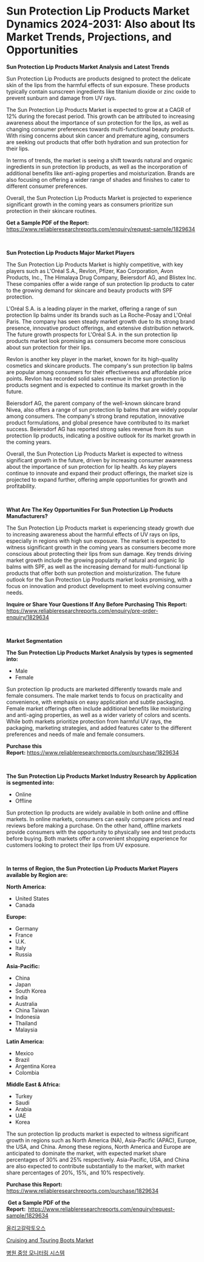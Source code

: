<p><h1>Sun Protection Lip Products Market Dynamics 2024-2031: Also about Its Market Trends, Projections, and Opportunities</h1></p><p><strong>Sun Protection Lip Products Market Analysis and Latest Trends</strong></p>
<p><p>Sun Protection Lip Products are products designed to protect the delicate skin of the lips from the harmful effects of sun exposure. These products typically contain sunscreen ingredients like titanium dioxide or zinc oxide to prevent sunburn and damage from UV rays.</p><p>The Sun Protection Lip Products Market is expected to grow at a CAGR of 12% during the forecast period. This growth can be attributed to increasing awareness about the importance of sun protection for the lips, as well as changing consumer preferences towards multi-functional beauty products. With rising concerns about skin cancer and premature aging, consumers are seeking out products that offer both hydration and sun protection for their lips.</p><p>In terms of trends, the market is seeing a shift towards natural and organic ingredients in sun protection lip products, as well as the incorporation of additional benefits like anti-aging properties and moisturization. Brands are also focusing on offering a wider range of shades and finishes to cater to different consumer preferences.</p><p>Overall, the Sun Protection Lip Products Market is projected to experience significant growth in the coming years as consumers prioritize sun protection in their skincare routines.</p></p>
<p><strong>Get a Sample PDF of the Report:&nbsp;</strong> <a href="https://www.reliableresearchreports.com/enquiry/request-sample/1829634">https://www.reliableresearchreports.com/enquiry/request-sample/1829634</a></p>
<p>&nbsp;</p>
<p><strong>Sun Protection Lip Products Major Market Players</strong></p>
<p><p>The Sun Protection Lip Products Market is highly competitive, with key players such as L'Oréal S.A., Revlon, Pfizer, Kao Corporation, Avon Products, Inc., The Himalaya Drug Company, Beiersdorf AG, and Blistex Inc. These companies offer a wide range of sun protection lip products to cater to the growing demand for skincare and beauty products with SPF protection.</p><p>L'Oréal S.A. is a leading player in the market, offering a range of sun protection lip balms under its brands such as La Roche-Posay and L'Oréal Paris. The company has seen steady market growth due to its strong brand presence, innovative product offerings, and extensive distribution network. The future growth prospects for L'Oréal S.A. in the sun protection lip products market look promising as consumers become more conscious about sun protection for their lips.</p><p>Revlon is another key player in the market, known for its high-quality cosmetics and skincare products. The company's sun protection lip balms are popular among consumers for their effectiveness and affordable price points. Revlon has recorded solid sales revenue in the sun protection lip products segment and is expected to continue its market growth in the future.</p><p>Beiersdorf AG, the parent company of the well-known skincare brand Nivea, also offers a range of sun protection lip balms that are widely popular among consumers. The company's strong brand reputation, innovative product formulations, and global presence have contributed to its market success. Beiersdorf AG has reported strong sales revenue from its sun protection lip products, indicating a positive outlook for its market growth in the coming years. </p><p>Overall, the Sun Protection Lip Products Market is expected to witness significant growth in the future, driven by increasing consumer awareness about the importance of sun protection for lip health. As key players continue to innovate and expand their product offerings, the market size is projected to expand further, offering ample opportunities for growth and profitability.</p></p>
<p>&nbsp;</p>
<p><strong>What Are The Key Opportunities For Sun Protection Lip Products Manufacturers?</strong></p>
<p><p>The Sun Protection Lip Products market is experiencing steady growth due to increasing awareness about the harmful effects of UV rays on lips, especially in regions with high sun exposure. The market is expected to witness significant growth in the coming years as consumers become more conscious about protecting their lips from sun damage. Key trends driving market growth include the growing popularity of natural and organic lip balms with SPF, as well as the increasing demand for multi-functional lip products that offer both sun protection and moisturization. The future outlook for the Sun Protection Lip Products market looks promising, with a focus on innovation and product development to meet evolving consumer needs.</p></p>
<p><strong>Inquire or Share Your Questions If Any Before Purchasing This Report:</strong> <a href="https://www.reliableresearchreports.com/enquiry/pre-order-enquiry/1829634">https://www.reliableresearchreports.com/enquiry/pre-order-enquiry/1829634</a></p>
<p>&nbsp;</p>
<p><strong>Market Segmentation</strong></p>
<p><strong>The Sun Protection Lip Products Market Analysis by types is segmented into:</strong></p>
<p><ul><li>Male</li><li>Female</li></ul></p>
<p><p>Sun protection lip products are marketed differently towards male and female consumers. The male market tends to focus on practicality and convenience, with emphasis on easy application and subtle packaging. Female market offerings often include additional benefits like moisturizing and anti-aging properties, as well as a wider variety of colors and scents. While both markets prioritize protection from harmful UV rays, the packaging, marketing strategies, and added features cater to the different preferences and needs of male and female consumers.</p></p>
<p><strong>Purchase this Report:&nbsp;</strong><a href="https://www.reliableresearchreports.com/purchase/1829634">https://www.reliableresearchreports.com/purchase/1829634</a></p>
<p>&nbsp;</p>
<p><strong>The Sun Protection Lip Products Market Industry Research by Application is segmented into:</strong></p>
<p><ul><li>Online</li><li>Offline</li></ul></p>
<p><p>Sun protection lip products are widely available in both online and offline markets. In online markets, consumers can easily compare prices and read reviews before making a purchase. On the other hand, offline markets provide consumers with the opportunity to physically see and test products before buying. Both markets offer a convenient shopping experience for customers looking to protect their lips from UV exposure.</p></p>
<p>&nbsp;</p>
<p><strong>In terms of Region, the Sun Protection Lip Products Market Players available by Region are:</strong></p>
<p>
    <p> <strong> North America: </strong>
        <ul>
            <li>United States</li>
            <li>Canada</li>
        </ul>
        </p> 
    <p> <strong> Europe: </strong>
        <ul>
            <li>Germany</li>
            <li>France</li>
            <li>U.K.</li>
            <li>Italy</li>
            <li>Russia</li>
        </ul>
        </p> 
    <p> <strong> Asia-Pacific: </strong>
        <ul>
            <li>China</li>
            <li>Japan</li>
            <li>South Korea</li>
            <li>India</li>
            <li>Australia</li>
            <li>China Taiwan</li>
            <li>Indonesia</li>
            <li>Thailand</li>
            <li>Malaysia</li>
        </ul>
        </p> 
    <p> <strong> Latin America: </strong>
        <ul>
            <li>Mexico</li>
            <li>Brazil</li>
            <li>Argentina Korea</li>
            <li>Colombia</li>
        </ul>
        </p> 
    <p> <strong> Middle East & Africa: </strong>
        <ul>
            <li>Turkey</li>
            <li>Saudi</li>
            <li>Arabia</li>
            <li>UAE</li>
            <li>Korea</li>
        </ul>
    </p>
    </p>
<p><p>The sun protection lip products market is expected to witness significant growth in regions such as North America (NA), Asia-Pacific (APAC), Europe, the USA, and China. Among these regions, North America and Europe are anticipated to dominate the market, with expected market share percentages of 30% and 25% respectively. Asia-Pacific, USA, and China are also expected to contribute substantially to the market, with market share percentages of 20%, 15%, and 10% respectively.</p></p>
<p><strong>Purchase this Report: </strong><a href="https://www.reliableresearchreports.com/purchase/1829634">https://www.reliableresearchreports.com/purchase/1829634</a></p>
<p>&nbsp;<strong>Get a Sample PDF of the Report:&nbsp;&nbsp;</strong><a href="https://www.reliableresearchreports.com/enquiry/request-sample/1829634">https://www.reliableresearchreports.com/enquiry/request-sample/1829634</a></p>
<p><strong></strong></p>
<p><p><a href="https://github.com/vsr06p4p49/Market-Research-Report-List-1/blob/main/76489976684.md">올리고갈락토오스</a></p><p><a href="https://github.com/BryceTownsendr/Market-Research-Report-List-4/blob/main/cruising-and-touring-boots-market.md">Cruising and Touring Boots Market</a></p><p><a href="https://github.com/oajzkywllm460/Market-Research-Report-List-1/blob/main/78026726683.md">병원 중앙 모니터링 시스템</a></p></p>